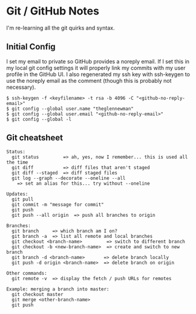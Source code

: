 # Git / GitHub Notes
I'm re-learning all the git quirks and syntax.

## Initial Config
I set my email to private so GitHub provides a noreply email. If I set this in my local git config settings it will properly link my commits with my user profile in the GitHub UI. I also regenerated my ssh key with ssh-keygen to use the noreply email as the comment (though this is probably not necessary).
```
$ ssh-keygen -f <keyfilename> -t rsa -b 4096 -C "<github-no-reply-email>"
$ git config --global user.name "theglennewman"
$ git config --global user.email "<github-no-reply-email>"
$ git config --global -l
```

## Git cheatsheet
```
Status:
  git status         => ah, yes, now I remember... this is used all the time
  git diff           => diff files that aren't staged
  git diff --staged  => diff staged files
  git log --graph --decorate --oneline --all
    => set an alias for this... try without --oneline

Updates:
  git pull
  git commit -m "message for commit"
  git push
  git push --all origin  => push all branches to origin

Branches:
  git branch     => which branch am I on?
  git branch -a  => list all remote and local branches
  git checkout <branch-name>         => switch to different branch
  git checkout -b <new-branch-name>  => create and switch to new branch
  git branch -d <branch-name>       => delete branch locally
  git push -d origin <branch-name>  => delete branch on origin

Other commands:
  git remote -v  => display the fetch / push URLs for remotes

Example: merging a branch into master:
  git checkout master
  git merge <other-branch-name>
  git push
```
